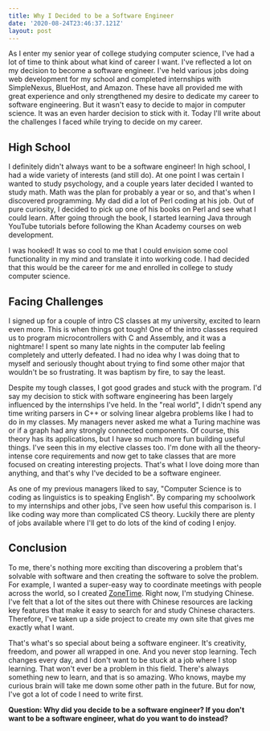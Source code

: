 ```yaml
---
title: Why I Decided to be a Software Engineer
date: '2020-08-24T23:46:37.121Z'
layout: post
---
```


As I enter my senior year of college studying computer science, I've had a lot of time to think about what kind of career I want. I've reflected a lot on my decision to become a software engineer. I've held various jobs doing web development for my school and completed internships with SimpleNexus, BlueHost, and Amazon. These have all provided me with great experience and only strengthened my desire to dedicate my career to software engineering. But it wasn't easy to decide to major in computer science. It was an even harder decision to stick with it. Today I'll write about the challenges I faced while trying to decide on my career.

## High School

I definitely didn't always want to be a software engineer! In high school, I had a wide variety of interests (and still do). At one point I was certain I wanted to study psychology, and a couple years later decided I wanted to study math. Math was the plan for probably a year or so, and that's when I discovered programming. My dad did a lot of Perl coding at his job. Out of pure curiosity, I decided to pick up one of his books on Perl and see what I could learn. After going through the book, I started learning Java through YouTube tutorials before following the Khan Academy courses on web development.

I was hooked! It was so cool to me that I could envision some cool functionality in my mind and translate it into working code. I had decided that this would be the career for me and enrolled in college to study computer science.

## Facing Challenges

I signed up for a couple of intro CS classes at my university, excited to learn even more. This is when things got tough! One of the intro classes required us to program microcontrollers with C and Assembly, and it was a nightmare! I spent so many late nights in the computer lab feeling completely and utterly defeated. I had no idea why I was doing that to myself and seriously thought about trying to find some other major that wouldn't be so frustrating. It was baptism by fire, to say the least.

Despite my tough classes, I got good grades and stuck with the program. I'd say my decision to stick with software engineering has been largely influenced by the internships I've held. In the "real world", I didn't spend any time writing parsers in C++ or solving linear algebra problems like I had to do in my classes. My managers never asked me what a Turing machine was or if a graph had any strongly connected components. Of course, this theory has its applications, but I have so much more fun building useful things. I've seen this in my elective classes too. I'm done with all the theory-intense core requirements and now get to take classes that are more focused on creating interesting projects. That's what I love doing more than anything, and that's why I've decided to be a software engineer.

As one of my previous managers liked to say, "Computer Science is to coding as linguistics is to speaking English". By comparing my schoolwork to my internships and other jobs, I've seen how useful this comparison is. I like coding way more than complicated CS theory. Luckily there are plenty of jobs available where I'll get to do lots of the kind of coding I enjoy.

## Conclusion

To me, there's nothing more exciting than discovering a problem that's solvable with software and then creating the software to solve the problem. For example, I wanted a super-easy way to coordinate meetings with people across the world, so I created [ZoneTime](https://zonetime.netlify.app/). Right now, I'm studying Chinese. I've felt that a lot of the sites out there with Chinese resources are lacking key features that make it easy to search for and study Chinese characters. Therefore, I've taken up a side project to create my own site that gives me exactly what I want.

That's what's so special about being a software engineer. It's creativity, freedom, and power all wrapped in one. And you never stop learning. Tech changes every day, and I don't want to be stuck at a job where I stop learning. That won't ever be a problem in this field. There's always something new to learn, and that is so amazing. Who knows, maybe my curious brain will take me down some other path in the future. But for now, I've got a lot of code I need to write first.

**Question: Why did you decide to be a software engineer? If you don't want to be a software engineer, what do you want to do instead?**
